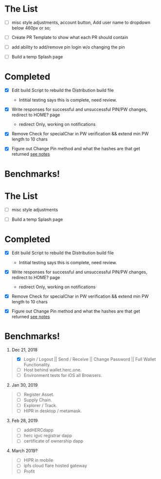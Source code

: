 # The List
- [ ] misc style adjustments, account button, Add user name to dropdown below 460px or so;
- [ ] Create PR Template to show what each PR should contain
- [ ] add ability to add/remove pin login w/o changing the pin


- [ ]  Build a temp Splash page

# Completed

  -[X]  Edit build Script to rebuild the Distribution build file 
      *  Intitial testing says this is complete, need review. 
 
  -[X]  Write responses for successful and unsuccessful PIN/PW changes, redirect to HOME? page    
      * redirect Only, working on notifications
  -[x]  Remove Check for specialChar in PW verification && extend min PW length to 10 chars
 
  
  
  -[x] Figure out Change Pin method and what the hashes are that get returned
    [see notes](https://herculesone.visualstudio.com/Hercules/_git/HercPwa?path=%2FDocumentation%2FDeveloperNotebook%2FStack%2F2018-12%2F2018-12-11.md&version=GBRoundHouseEdit&_a=contents&line=8&lineStyle=plain&lineEnd=9&lineStartColumn=1&lineEndColumn=1)
# Benchmarks!
# The List

-[ ] misc style adjustments

-[ ]  Build a temp Splash page

# Completed

  -[X]  Edit build Script to rebuild the Distribution build file 
      *  Intitial testing says this is complete, need review. 
 
  -[X]  Write responses for successful and unsuccessful PIN/PW changes, redirect to HOME? page    
      * redirect Only, working on notifications
  -[x]  Remove Check for specialChar in PW verification && extend min PW length to 10 chars
 
  
  
  -[x] Figure out Change Pin method and what the hashes are that get returned
    [see notes](https://herculesone.visualstudio.com/Hercules/_git/HercPwa?path=%2FDocumentation%2FDeveloperNotebook%2FStack%2F2018-12%2F2018-12-11.md&version=GBRoundHouseEdit&_a=contents&line=8&lineStyle=plain&lineEnd=9&lineStartColumn=1&lineEndColumn=1)

# Benchmarks!
 1. Dec 21, 2018
> - [x] Login / Logout || Send / Receive || Change Password || Full Wallet Functionality.  
> - [ ] Host behind wallet.herc.one.   
> - [ ] Environment tests for iOS all Browsers.  



2. Jan 30, 2019 
> - [ ] Register Asset.   
> - [ ] Supply Chain.   
> - [ ] Explorer  / Track.  
> - [ ] HIPR in desktop / metamask.   
  

3. Feb 28, 2019
> - [ ] addHERCdapp 
> - [ ] herc igvc registrar dapp 
> - [ ] certificate of ownership dapp 


4. March 2019?  
> - [ ]  HIPR in mobile 
> - [ ]  ipfs cloud flare hosted gateway 
> - [ ] Profit